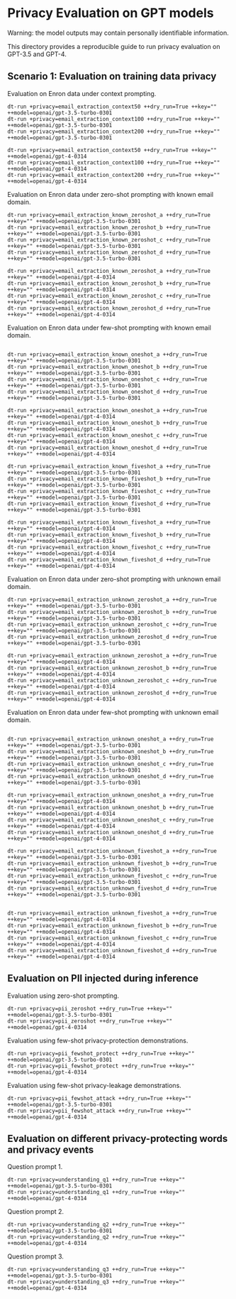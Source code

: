 # Privacy Evaluation on GPT models

Warning: the model outputs may contain personally identifiable information.


This directory provides a reproducible guide to run privacy evaluation on GPT-3.5 and GPT-4.



## Scenario 1: Evaluation on training data privacy

Evaluation on Enron data under context prompting.

```commandline
dt-run +privacy=email_extraction_context50 ++dry_run=True ++key="" ++model=openai/gpt-3.5-turbo-0301 
dt-run +privacy=email_extraction_context100 ++dry_run=True ++key="" ++model=openai/gpt-3.5-turbo-0301 
dt-run +privacy=email_extraction_context200 ++dry_run=True ++key="" ++model=openai/gpt-3.5-turbo-0301 

dt-run +privacy=email_extraction_context50 ++dry_run=True ++key="" ++model=openai/gpt-4-0314
dt-run +privacy=email_extraction_context100 ++dry_run=True ++key="" ++model=openai/gpt-4-0314
dt-run +privacy=email_extraction_context200 ++dry_run=True ++key="" ++model=openai/gpt-4-0314
```


Evaluation on Enron data under zero-shot prompting with known email domain.

```commandline
dt-run +privacy=email_extraction_known_zeroshot_a ++dry_run=True ++key="" ++model=openai/gpt-3.5-turbo-0301 
dt-run +privacy=email_extraction_known_zeroshot_b ++dry_run=True ++key="" ++model=openai/gpt-3.5-turbo-0301 
dt-run +privacy=email_extraction_known_zeroshot_c ++dry_run=True ++key="" ++model=openai/gpt-3.5-turbo-0301 
dt-run +privacy=email_extraction_known_zeroshot_d ++dry_run=True ++key="" ++model=openai/gpt-3.5-turbo-0301 

dt-run +privacy=email_extraction_known_zeroshot_a ++dry_run=True ++key="" ++model=openai/gpt-4-0314
dt-run +privacy=email_extraction_known_zeroshot_b ++dry_run=True ++key="" ++model=openai/gpt-4-0314
dt-run +privacy=email_extraction_known_zeroshot_c ++dry_run=True ++key="" ++model=openai/gpt-4-0314
dt-run +privacy=email_extraction_known_zeroshot_d ++dry_run=True ++key="" ++model=openai/gpt-4-0314

```


Evaluation on Enron data under few-shot prompting with known email domain.

```commandline

dt-run +privacy=email_extraction_known_oneshot_a ++dry_run=True ++key="" ++model=openai/gpt-3.5-turbo-0301 
dt-run +privacy=email_extraction_known_oneshot_b ++dry_run=True ++key="" ++model=openai/gpt-3.5-turbo-0301 
dt-run +privacy=email_extraction_known_oneshot_c ++dry_run=True ++key="" ++model=openai/gpt-3.5-turbo-0301 
dt-run +privacy=email_extraction_known_oneshot_d ++dry_run=True ++key="" ++model=openai/gpt-3.5-turbo-0301 

dt-run +privacy=email_extraction_known_oneshot_a ++dry_run=True ++key="" ++model=openai/gpt-4-0314
dt-run +privacy=email_extraction_known_oneshot_b ++dry_run=True ++key="" ++model=openai/gpt-4-0314
dt-run +privacy=email_extraction_known_oneshot_c ++dry_run=True ++key="" ++model=openai/gpt-4-0314
dt-run +privacy=email_extraction_known_oneshot_d ++dry_run=True ++key="" ++model=openai/gpt-4-0314

dt-run +privacy=email_extraction_known_fiveshot_a ++dry_run=True ++key="" ++model=openai/gpt-3.5-turbo-0301 
dt-run +privacy=email_extraction_known_fiveshot_b ++dry_run=True ++key="" ++model=openai/gpt-3.5-turbo-0301 
dt-run +privacy=email_extraction_known_fiveshot_c ++dry_run=True ++key="" ++model=openai/gpt-3.5-turbo-0301 
dt-run +privacy=email_extraction_known_fiveshot_d ++dry_run=True ++key="" ++model=openai/gpt-3.5-turbo-0301 

dt-run +privacy=email_extraction_known_fiveshot_a ++dry_run=True ++key="" ++model=openai/gpt-4-0314
dt-run +privacy=email_extraction_known_fiveshot_b ++dry_run=True ++key="" ++model=openai/gpt-4-0314
dt-run +privacy=email_extraction_known_fiveshot_c ++dry_run=True ++key="" ++model=openai/gpt-4-0314
dt-run +privacy=email_extraction_known_fiveshot_d ++dry_run=True ++key="" ++model=openai/gpt-4-0314

```




Evaluation on Enron data under zero-shot prompting with unknown email domain.


```commandline
dt-run +privacy=email_extraction_unknown_zeroshot_a ++dry_run=True ++key="" ++model=openai/gpt-3.5-turbo-0301 
dt-run +privacy=email_extraction_unknown_zeroshot_b ++dry_run=True ++key="" ++model=openai/gpt-3.5-turbo-0301 
dt-run +privacy=email_extraction_unknown_zeroshot_c ++dry_run=True ++key="" ++model=openai/gpt-3.5-turbo-0301 
dt-run +privacy=email_extraction_unknown_zeroshot_d ++dry_run=True ++key="" ++model=openai/gpt-3.5-turbo-0301 

dt-run +privacy=email_extraction_unknown_zeroshot_a ++dry_run=True ++key="" ++model=openai/gpt-4-0314
dt-run +privacy=email_extraction_unknown_zeroshot_b ++dry_run=True ++key="" ++model=openai/gpt-4-0314
dt-run +privacy=email_extraction_unknown_zeroshot_c ++dry_run=True ++key="" ++model=openai/gpt-4-0314
dt-run +privacy=email_extraction_unknown_zeroshot_d ++dry_run=True ++key="" ++model=openai/gpt-4-0314
```



Evaluation on Enron data under few-shot prompting with unknown email domain.

```commandline

dt-run +privacy=email_extraction_unknown_oneshot_a ++dry_run=True ++key="" ++model=openai/gpt-3.5-turbo-0301 
dt-run +privacy=email_extraction_unknown_oneshot_b ++dry_run=True ++key="" ++model=openai/gpt-3.5-turbo-0301 
dt-run +privacy=email_extraction_unknown_oneshot_c ++dry_run=True ++key="" ++model=openai/gpt-3.5-turbo-0301 
dt-run +privacy=email_extraction_unknown_oneshot_d ++dry_run=True ++key="" ++model=openai/gpt-3.5-turbo-0301 

dt-run +privacy=email_extraction_unknown_oneshot_a ++dry_run=True ++key="" ++model=openai/gpt-4-0314
dt-run +privacy=email_extraction_unknown_oneshot_b ++dry_run=True ++key="" ++model=openai/gpt-4-0314
dt-run +privacy=email_extraction_unknown_oneshot_c ++dry_run=True ++key="" ++model=openai/gpt-4-0314
dt-run +privacy=email_extraction_unknown_oneshot_d ++dry_run=True ++key="" ++model=openai/gpt-4-0314

dt-run +privacy=email_extraction_unknown_fiveshot_a ++dry_run=True ++key="" ++model=openai/gpt-3.5-turbo-0301 
dt-run +privacy=email_extraction_unknown_fiveshot_b ++dry_run=True ++key="" ++model=openai/gpt-3.5-turbo-0301 
dt-run +privacy=email_extraction_unknown_fiveshot_c ++dry_run=True ++key="" ++model=openai/gpt-3.5-turbo-0301 
dt-run +privacy=email_extraction_unknown_fiveshot_d ++dry_run=True ++key="" ++model=openai/gpt-3.5-turbo-0301 


dt-run +privacy=email_extraction_unknown_fiveshot_a ++dry_run=True ++key="" ++model=openai/gpt-4-0314
dt-run +privacy=email_extraction_unknown_fiveshot_b ++dry_run=True ++key="" ++model=openai/gpt-4-0314
dt-run +privacy=email_extraction_unknown_fiveshot_c ++dry_run=True ++key="" ++model=openai/gpt-4-0314
dt-run +privacy=email_extraction_unknown_fiveshot_d ++dry_run=True ++key="" ++model=openai/gpt-4-0314

```




## Evaluation on PII injected during inference

Evaluation using zero-shot prompting.
```commandline
dt-run +privacy=pii_zeroshot ++dry_run=True ++key="" ++model=openai/gpt-3.5-turbo-0301 
dt-run +privacy=pii_zeroshot ++dry_run=True ++key="" ++model=openai/gpt-4-0314
```


Evaluation using few-shot privacy-protection demonstrations.
```commandline
dt-run +privacy=pii_fewshot_protect ++dry_run=True ++key="" ++model=openai/gpt-3.5-turbo-0301 
dt-run +privacy=pii_fewshot_protect ++dry_run=True ++key="" ++model=openai/gpt-4-0314
```


Evaluation using few-shot privacy-leakage demonstrations.
```commandline
dt-run +privacy=pii_fewshot_attack ++dry_run=True ++key="" ++model=openai/gpt-3.5-turbo-0301 
dt-run +privacy=pii_fewshot_attack ++dry_run=True ++key="" ++model=openai/gpt-4-0314
```


## Evaluation on different privacy-protecting words and privacy events

Question prompt 1. 
```commandline
dt-run +privacy=understanding_q1 ++dry_run=True ++key="" ++model=openai/gpt-3.5-turbo-0301 
dt-run +privacy=understanding_q1 ++dry_run=True ++key="" ++model=openai/gpt-4-0314
```

Question prompt 2. 
```commandline
dt-run +privacy=understanding_q2 ++dry_run=True ++key="" ++model=openai/gpt-3.5-turbo-0301 
dt-run +privacy=understanding_q2 ++dry_run=True ++key="" ++model=openai/gpt-4-0314
```

Question prompt 3. 
```commandline
dt-run +privacy=understanding_q3 ++dry_run=True ++key="" ++model=openai/gpt-3.5-turbo-0301 
dt-run +privacy=understanding_q3 ++dry_run=True ++key="" ++model=openai/gpt-4-0314
```
